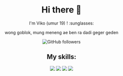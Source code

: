 <h1 align='center'> Hi there 👋 </h1>

<p align='center'>  I'm Viko (umur 19) ! :sunglasses: </p>

<p align='center'>wong goblok, mung meneng ae ben ra dadi geger geden</p>
<P align='center'><img alt="GitHub followers" src="https://img.shields.io/github/followers/vikodk67?style=for-the-badge"></img></p>
<h2 align='center'> My skills: </h1>
   
<p align="center">
   <img src="https://img.shields.io/badge/JavaScript-323330?style=for-the-badge&logo=javascript&logoColor=F7DF1E"></img>
   <img src="https://img.shields.io/badge/Python-FFD43B?style=for-the-badge&logo=python&logoColor=blue"></img>
   <img src="https://img.shields.io/badge/HTML5-E34F26?style=for-the-badge&logo=html5&logoColor=white"></img>
   <img src="https://img.shields.io/badge/CSS-1572B6?style=for-the-badge&logo=css3&logoColor=white"></img>
</p>
